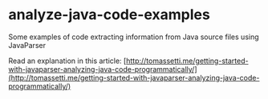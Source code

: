 # analyze-java-code-examples
Some examples of code extracting information from Java source files using JavaParser

Read an explanation in this article: [http://tomassetti.me/getting-started-with-javaparser-analyzing-java-code-programmatically/](http://tomassetti.me/getting-started-with-javaparser-analyzing-java-code-programmatically/)

